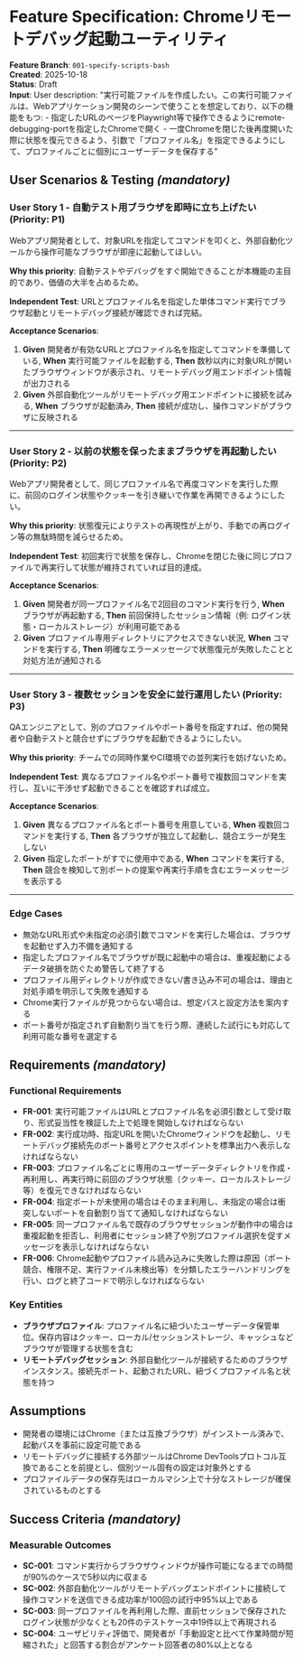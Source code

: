 # Feature Specification: Chromeリモートデバッグ起動ユーティリティ

**Feature Branch**: `001-specify-scripts-bash`  
**Created**: 2025-10-18  
**Status**: Draft  
**Input**: User description: "実行可能ファイルを作成したい。この実行可能ファイルは、Webアプリケーション開発のシーンで使うことを想定しており、以下の機能をもつ: - 指定したURLのページをPlaywright等で操作できるようにremote-debugging-portを指定したChromeで開く - 一度Chromeを閉じた後再度開いた際に状態を復元できるよう、引数で「プロファイル名」を指定できるようにして、プロファイルごとに個別にユーザーデータを保存する"

## User Scenarios & Testing *(mandatory)*

### User Story 1 - 自動テスト用ブラウザを即時に立ち上げたい (Priority: P1)

Webアプリ開発者として、対象URLを指定してコマンドを叩くと、外部自動化ツールから操作可能なブラウザが即座に起動してほしい。

**Why this priority**: 自動テストやデバッグをすぐ開始できることが本機能の主目的であり、価値の大半を占めるため。

**Independent Test**: URLとプロファイル名を指定した単体コマンド実行でブラウザ起動とリモートデバッグ接続が確認できれば完結。

**Acceptance Scenarios**:

1. **Given** 開発者が有効なURLとプロファイル名を指定してコマンドを準備している, **When** 実行可能ファイルを起動する, **Then** 数秒以内に対象URLが開いたブラウザウィンドウが表示され、リモートデバッグ用エンドポイント情報が出力される
2. **Given** 外部自動化ツールがリモートデバッグ用エンドポイントに接続を試みる, **When** ブラウザが起動済み, **Then** 接続が成功し、操作コマンドがブラウザに反映される

---

### User Story 2 - 以前の状態を保ったままブラウザを再起動したい (Priority: P2)

Webアプリ開発者として、同じプロファイル名で再度コマンドを実行した際に、前回のログイン状態やクッキーを引き継いで作業を再開できるようにしたい。

**Why this priority**: 状態復元によりテストの再現性が上がり、手動での再ログイン等の無駄時間を減らせるため。

**Independent Test**: 初回実行で状態を保存し、Chromeを閉じた後に同じプロファイルで再実行して状態が維持されていれば目的達成。

**Acceptance Scenarios**:

1. **Given** 開発者が同一プロファイル名で2回目のコマンド実行を行う, **When** ブラウザが再起動する, **Then** 前回保持したセッション情報（例: ログイン状態・ローカルストレージ）が利用可能である
2. **Given** プロファイル専用ディレクトリにアクセスできない状況, **When** コマンドを実行する, **Then** 明確なエラーメッセージで状態復元が失敗したことと対処方法が通知される

---

### User Story 3 - 複数セッションを安全に並行運用したい (Priority: P3)

QAエンジニアとして、別のプロファイルやポート番号を指定すれば、他の開発者や自動テストと競合せずにブラウザを起動できるようにしたい。

**Why this priority**: チームでの同時作業やCI環境での並列実行を妨げないため。

**Independent Test**: 異なるプロファイル名やポート番号で複数回コマンドを実行し、互いに干渉せず起動できることを確認すれば成立。

**Acceptance Scenarios**:

1. **Given** 異なるプロファイル名とポート番号を用意している, **When** 複数回コマンドを実行する, **Then** 各ブラウザが独立して起動し、競合エラーが発生しない
2. **Given** 指定したポートがすでに使用中である, **When** コマンドを実行する, **Then** 競合を検知して別ポートの提案や再実行手順を含むエラーメッセージを表示する

---

### Edge Cases

- 無効なURL形式や未指定の必須引数でコマンドを実行した場合は、ブラウザを起動せず入力不備を通知する
- 指定したプロファイル名でブラウザが既に起動中の場合は、重複起動によるデータ破損を防ぐため警告して終了する
- プロファイル用ディレクトリが作成できない/書き込み不可の場合は、理由と対処手順を明示して失敗を通知する
- Chrome実行ファイルが見つからない場合は、想定パスと設定方法を案内する
- ポート番号が指定されず自動割り当てを行う際、連続した試行にも対応して利用可能な番号を選定する

## Requirements *(mandatory)*

### Functional Requirements

- **FR-001**: 実行可能ファイルはURLとプロファイル名を必須引数として受け取り、形式妥当性を検証した上で処理を開始しなければならない
- **FR-002**: 実行成功時、指定URLを開いたChromeウィンドウを起動し、リモートデバッグ接続先のポート番号とアクセスポイントを標準出力へ表示しなければならない
- **FR-003**: プロファイル名ごとに専用のユーザーデータディレクトリを作成・再利用し、再実行時に前回のブラウザ状態（クッキー、ローカルストレージ等）を復元できなければならない
- **FR-004**: 指定ポートが未使用の場合はそのまま利用し、未指定の場合は衝突しないポートを自動割り当てて通知しなければならない
- **FR-005**: 同一プロファイル名で既存のブラウザセッションが動作中の場合は重複起動を拒否し、利用者にセッション終了や別プロファイル選択を促すメッセージを表示しなければならない
- **FR-006**: Chrome起動やプロファイル読み込みに失敗した際は原因（ポート競合、権限不足、実行ファイル未検出等）を分類したエラーハンドリングを行い、ログと終了コードで明示しなければならない

### Key Entities

- **ブラウザプロファイル**: プロファイル名に紐づいたユーザーデータ保管単位。保存内容はクッキー、ローカル/セッションストレージ、キャッシュなどブラウザが管理する状態を含む
- **リモートデバッグセッション**: 外部自動化ツールが接続するためのブラウザインスタンス。接続先ポート、起動されたURL、紐づくプロファイル名と状態を持つ

## Assumptions

- 開発者の環境にはChrome（または互換ブラウザ）がインストール済みで、起動パスを事前に設定可能である
- リモートデバッグに接続する外部ツールはChrome DevToolsプロトコル互換であることを前提とし、個別ツール固有の設定は対象外とする
- プロファイルデータの保存先はローカルマシン上で十分なストレージが確保されているものとする

## Success Criteria *(mandatory)*

### Measurable Outcomes

- **SC-001**: コマンド実行からブラウザウィンドウが操作可能になるまでの時間が90%のケースで5秒以内に収まる
- **SC-002**: 外部自動化ツールがリモートデバッグエンドポイントに接続して操作コマンドを送信できる成功率が100回の試行中95%以上である
- **SC-003**: 同一プロファイルを再利用した際、直前セッションで保存されたログイン状態が少なくとも20件のテストケース中19件以上で再現される
- **SC-004**: ユーザビリティ評価で、開発者が「手動設定と比べて作業時間が短縮された」と回答する割合がアンケート回答者の80%以上となる
